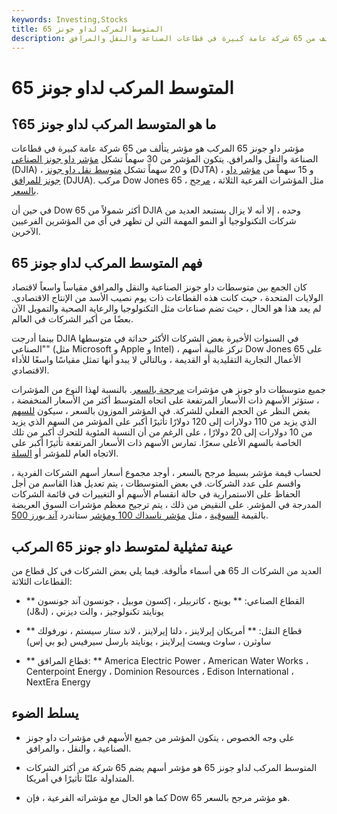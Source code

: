 ```yaml
---
keywords: Investing,Stocks
title: المتوسط المركب لداو جونز 65
description: مؤشر داو جونز 65 المركب هو مؤشر يتألف من 65 شركة عامة كبيرة في قطاعات الصناعة والنقل والمرافق.
---
```


# المتوسط المركب لداو جونز 65
## ما هو المتوسط المركب لداو جونز 65؟

مؤشر داو جونز 65 المركب هو مؤشر يتألف من 65 شركة عامة كبيرة في قطاعات الصناعة والنقل والمرافق. يتكون المؤشر من 30 سهماً تشكل [مؤشر داو جونز الصناعي](/djia) (DJIA) ، و 20 سهماً تشكل [متوسط نقل داو جونز](/djta) (DJTA) ، و 15 سهماً من [مؤشر داو جونز للمرافق](/djua) (DJUA). مركب Dow Jones 65 ، مثل المؤشرات الفرعية الثلاثة ، [مرجح بالسعر](/priceweightedindex).

في حين أن Dow 65 أكثر شمولاً من DJIA وحده ، إلا أنه لا يزال يستبعد العديد من شركات التكنولوجيا أو النمو المهمة التي لن تظهر في أي من المؤشرين الفرعيين الآخرين.

## فهم المتوسط المركب لداو جونز 65

كان الجمع بين متوسطات داو جونز الصناعية والنقل والمرافق مقياساً واسعاً لاقتصاد الولايات المتحدة ، حيث كانت هذه القطاعات ذات يوم نصيب الأسد من الإنتاج الاقتصادي. لم يعد هذا هو الحال ، حيث تضم صناعات مثل التكنولوجيا والرعاية الصحية والتمويل الآن بعضًا من أكبر الشركات في العالم.

بينما أدرجت DJIA في السنوات الأخيرة بعض الشركات الأكثر حداثة في متوسطها "الصناعي" (مثل Microsoft و Apple و Intel) ، تركز غالبية أسهم Dow Jones 65 على الأعمال التجارية التقليدية أو القديمة ، وبالتالي لا يبدو أنها تمثل مقياسًا واسعًا للأداء الاقتصادي.

جميع متوسطات داو جونز هي مؤشرات [مرجحة بالسعر](/priceweightedindex). بالنسبة لهذا النوع من المؤشرات ، ستؤثر الأسهم ذات الأسعار المرتفعة على اتجاه المتوسط أكثر من الأسعار المنخفضة ، بغض النظر عن الحجم الفعلي للشركة. في المؤشر الموزون بالسعر ، سيكون [للسهم](/stock) الذي يزيد من 110 دولارات إلى 120 دولارًا تأثيرًا أكبر على المؤشر من السهم الذي يزيد من 10 دولارات إلى 20 دولارًا ، على الرغم من أن النسبة المئوية للتحرك أكبر من تلك الخاصة بالسهم الأعلى سعرًا. تمارس الأسهم ذات الأسعار المرتفعة تأثيرًا أكبر على الاتجاه العام للمؤشر أو [السلة](/basket).

لحساب قيمة مؤشر بسيط مرجح بالسعر ، أوجد مجموع أسعار أسهم الشركات الفردية ، واقسم على عدد الشركات. في بعض المتوسطات ، يتم تعديل هذا القاسم من أجل الحفاظ على الاستمرارية في حالة انقسام الأسهم أو التغييرات في قائمة الشركات المدرجة في المؤشر. على النقيض من ذلك ، يتم ترجيح معظم مؤشرات السوق العريضة بالقيمة [السوقية](/marketcapitalization) ، مثل [مؤشر ناسداك 100 ومؤشر](/nasdaq100) ستاندرد [آند بورز 500](/sp500).

## عينة تمثيلية لمتوسط داو جونز 65 المركب

العديد من الشركات الـ 65 هي أسماء مألوفة. فيما يلي بعض الشركات في كل قطاع من القطاعات الثلاثة:

- ** القطاع الصناعي: ** بوينج ، كاتربيلر ، إكسون موبيل ، جونسون آند جونسون (J&J) ، يونايتد تكنولوجيز ، والت ديزني

- ** قطاع النقل: ** أمريكان إيرلاينز ، دلتا إيرلاينز ، لاند ستار سيستم ، نورفولك ساوثرن ، ساوث ويست إيرلاينز ، يونايتد بارسل سيرفيس (يو بي إس)

- ** قطاع المرافق: ** America Electric Power ، American Water Works ، Centerpoint Energy ، Dominion Resources ، Edison International ، NextEra Energy

## يسلط الضوء

- على وجه الخصوص ، يتكون المؤشر من جميع الأسهم في مؤشرات داو جونز الصناعية ، والنقل ، والمرافق.

- المتوسط المركب لداو جونز 65 هو مؤشر أسهم يضم 65 شركة من أكثر الشركات المتداولة علنًا تأثيرًا في أمريكا.

- كما هو الحال مع مؤشراته الفرعية ، فإن Dow 65 هو مؤشر مرجح بالسعر.

